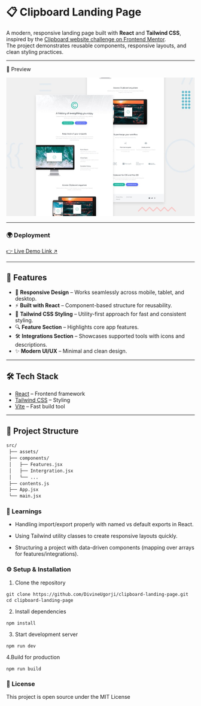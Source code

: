 # 📋 Clipboard Landing Page

A modern, responsive landing page built with **React** and **Tailwind CSS**, inspired by the [Clipboard website challenge on Frontend Mentor](https://www.frontendmentor.io/).  
The project demonstrates reusable components, responsive layouts, and clean styling practices.

---

📸 Preview

![](./src/assets/design/desktop-preview.jpg)

---

### 🌍 Deployment

[👉 Live Demo Link ↗]()

---

## 🚀 Features

- 📱 **Responsive Design** – Works seamlessly across mobile, tablet, and desktop.
- ⚡ **Built with React** – Component-based structure for reusability.
- 🎨 **Tailwind CSS Styling** – Utility-first approach for fast and consistent styling.
- 🔍 **Feature Section** – Highlights core app features.
- 🛠️ **Integrations Section** – Showcases supported tools with icons and descriptions.
- ✨ **Modern UI/UX** – Minimal and clean design.

---

## 🛠️ Tech Stack

- [React](https://react.dev/) – Frontend framework
- [Tailwind CSS](https://tailwindcss.com/) – Styling
- [Vite](https://vitejs.dev/) – Fast build tool

---

## 📂 Project Structure

```bash
src/
 ├── assets/
 ├── components/
 │   ├── Features.jsx
 │   ├── Intergration.jsx
 │   └── ...
 ├── contents.js
 ├── App.jsx
 └── main.jsx
```

### 🎯 Learnings

- Handling import/export properly with named vs default exports in React.

- Using Tailwind utility classes to create responsive layouts quickly.

- Structuring a project with data-driven components (mapping over arrays for features/integrations).

### ⚙️ Setup & Installation

1. Clone the repository

```
git clone https://github.com/DivineUgorji/clipboard-landing-page.git
cd clipboard-landing-page
```

2. Install dependencies

```
npm install
```

3. Start development server

```
npm run dev
```

4.Build for production

```
npm run build
```

### 📜 License

This project is open source under the MIT License
